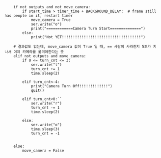         if not outputs and not move_camera:
            if start_time > timer_time + BACKGROUND_DELAY:  # frame still has people in it, restart timer
                move_camera = True
                ser.write("o")
                print("============Camera Turn Start==============")
            else:
                print("Not YET!!!!!!!!!!!!!!!!!!!!!!!!!!!!!!!!!!!!")
        
        # 결과값도 없는데, move_camera 값이 True 일 때, == 사람이 사라진지 5초가 지나서 이제 카메라를 옮겨야한다는 뜻
        elif not outputs and move_camera:
            if 0 <= turn_cnt <= 3:
                ser.write("l")
                turn_cnt += 1
                time.sleep(2)
            
            elif turn_cnt<-4:
                print("Camera Turn Off!!!!!!!!!!!!!")
                quit()

            elif turn_cnt<0:``
                ser.write("r")
                turn_cnt -= 1
                time.sleep(2)

            else:
                ser.write("o")
                time.sleep(3)
                turn_cnt = -1


        else:
            move_camera = False
